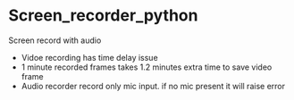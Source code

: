 # Screen_recorder_python
Screen record with audio

* Vidoe recording has time delay issue
* 1 minute recorded frames takes 1.2 minutes extra time to save video frame
* Audio recorder record only mic input. if no mic present it will raise error 

